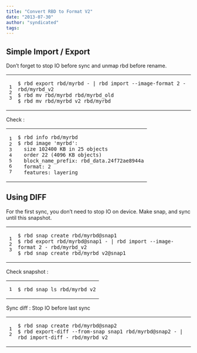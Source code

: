 ```yaml
---
title: "Convert RBD to Format V2"
date: "2013-07-30"
author: "syndicated"
tags: 
---
```


## Simple Import / Export

Don’t forget to stop IO before sync and unmap rbd before rename.

<table><tbody><tr><td class="gutter"><pre class="line-numbers"><span class="line-number">1</span>
<span class="line-number">2</span>
<span class="line-number">3</span>
</pre></td><td class="code"><pre><code class=""><span class="line">$ rbd export rbd/myrbd - | rbd import --image-format 2 - rbd/myrbd_v2
</span><span class="line">$ rbd mv rbd/myrbd rbd/myrbd_old
</span><span class="line">$ rbd mv rbd/myrbd_v2 rbd/myrbd</span></code></pre></td></tr></tbody></table>

Check :

<table><tbody><tr><td class="gutter"><pre class="line-numbers"><span class="line-number">1</span>
<span class="line-number">2</span>
<span class="line-number">3</span>
<span class="line-number">4</span>
<span class="line-number">5</span>
<span class="line-number">6</span>
<span class="line-number">7</span>
</pre></td><td class="code"><pre><code class=""><span class="line">$ rbd info rbd/myrbd
</span><span class="line">$ rbd image 'myrbd':
</span><span class="line">  size 102400 KB in 25 objects
</span><span class="line">  order 22 (4096 KB objects)
</span><span class="line">  block_name_prefix: rbd_data.24f72ae8944a
</span><span class="line">  format: 2
</span><span class="line">  features: layering</span></code></pre></td></tr></tbody></table>

## Using DIFF

For the first sync, you don’t need to stop IO on device. Make snap, and sync until this snapshot.

<table><tbody><tr><td class="gutter"><pre class="line-numbers"><span class="line-number">1</span>
<span class="line-number">2</span>
<span class="line-number">3</span>
</pre></td><td class="code"><pre><code class=""><span class="line">$ rbd snap create rbd/myrbd@snap1
</span><span class="line">$ rbd export rbd/myrbd@snap1 - | rbd import --image-format 2 - rbd/myrbd_v2
</span><span class="line">$ rbd snap create rbd/myrbd_v2@snap1</span></code></pre></td></tr></tbody></table>

Check snapshot :

<table><tbody><tr><td class="gutter"><pre class="line-numbers"><span class="line-number">1</span>
</pre></td><td class="code"><pre><code class=""><span class="line">$ rbd snap ls rbd/myrbd_v2</span></code></pre></td></tr></tbody></table>

Sync diff : Stop IO before last sync

<table><tbody><tr><td class="gutter"><pre class="line-numbers"><span class="line-number">1</span>
<span class="line-number">2</span>
</pre></td><td class="code"><pre><code class=""><span class="line">$ rbd snap create rbd/myrbd@snap2
</span><span class="line">$ rbd export-diff --from-snap snap1 rbd/myrbd@snap2 - | rbd import-diff - rbd/myrbd_v2</span></code></pre></td></tr></tbody></table>

